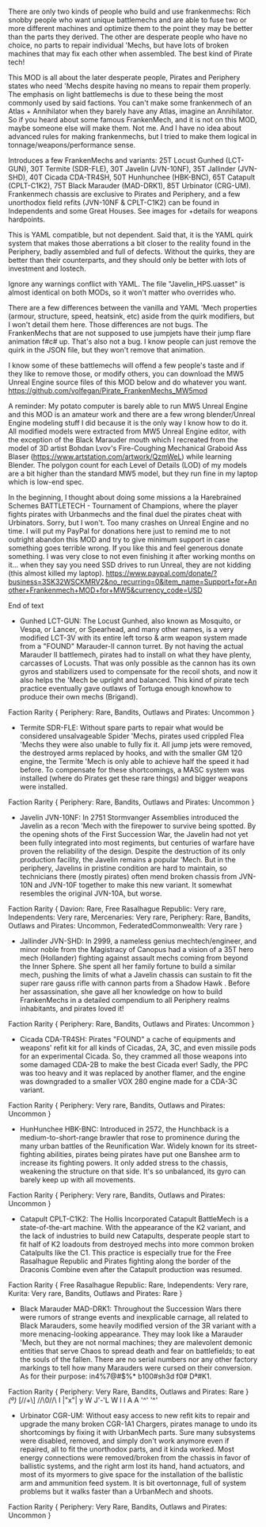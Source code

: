 There are only two kinds of people who build and use frankenmechs: Rich snobby people who want unique battlemechs and are able to fuse two or more different machines and optimize them to the point they may be better than the parts they derived. The other are desperate people who have no choice, no parts to repair individual 'Mechs, but have lots of broken machines that may fix each other when assembled. The best kind of Pirate tech!

This MOD is all about the later desperate people, Pirates and Periphery states who need 'Mechs despite having no means to repair them properly. The emphasis on light battlemechs is due to these being the most commonly used by said factions. You can't make some frankenmech of an Atlas + Annihilator when they barely have any Atlas, imagine an Annihilator. So if you heard about some famous FrankenMech, and it is not on this MOD, maybe someone else will make them. Not me. And I have no idea about advanced rules for making frankenmechs, but I tried to make them logical in tonnage/weapons/performance sense.

Introduces a few FrankenMechs and variants: 25T Locust Gunhed (LCT-GUN), 30T Termite (SDR-FLE), 30T Javelin (JVN-10NF), 35T Jallinder (JVN-SHD), 40T Cicada CDA-TR4SH,  50T Hunhunchee (HBK-BNC), 65T Catapult (CPLT-C1K2), 75T Black Marauder (MAD-DRK1), 85T Urbinator (CRG-UM). Frankenmech chassis are exclusive to Pirates and Periphery, and a few unorthodox field refits (JVN-10NF & CPLT-C1K2) can be found in Independents and some Great Houses. See images for +details for weapons hardpoints.

This is YAML compatible, but not dependent. Said that, it is the YAML quirk system that makes those aberrations a bit closer to the reality found in the Periphery, badly assembled and full of defects. Without the quirks, they are better than their counterparts, and they should only be better with lots of investment and lostech.

Ignore any warnings conflict with YAML.  The file "Javelin_HPS.uasset" is almost identical on both MODs, so it won't matter who overrides who.

There are a few differences between the vanilla and YAML 'Mech properties (armour, structure, speed, heatsink, etc) aside from the quirk modifiers, but I won't detail them here. Those differences are not bugs. The FrankenMechs that are not supposed to use jumpjets have their jump flare animation f#c# up. That's also not a bug. I know people can just remove the quirk in the JSON file, but they won't remove that animation.

I know some of these battlemechs will offend a few people's taste and if they like to remove those, or modify others, you can download the MW5 Unreal Engine source files of this MOD below and do whatever you want.
https://github.com/volfegan/Pirate_FrankenMechs_MW5mod

A reminder: My potato computer is barely able to run MW5 Unreal Engine and this MOD is an amateur work and there are a few wrong blender/Unreal Engine modeling stuff I did because it is the only way I know how to do it. All modified models were extracted from MW5 Unreal Engine editor, with the exception of the Black Marauder mouth which I recreated from the model of 3D artist Bohdan Lvov's Fire-Coughing Mechanical Graboid Ass Blaser (https://www.artstation.com/artwork/QzmWeL) while learning Blender. The polygon count for each Level of Details (LOD) of my models are a bit higher than the standard MW5 model, but they run fine in my laptop which is low-end spec.

In the beginning, I thought about doing some missions a la Harebrained Schemes BATTLETECH - Tournament of Champions, where the player fights pirates with Urbanmechs and the final duel the pirates cheat with Urbinators. Sorry, but I won't. Too many crashes on Unreal Engine and no time. I will put my PayPal for donations here just to remind me to not outright abandon this MOD and try to give minimum support in case something goes terrible wrong. If you like this and feel generous donate something. I was very close to not even finishing it after working months on it... when they say you need SSD drives to run Unreal, they are not kidding (this almost killed my laptop).
https://www.paypal.com/donate/?business=3SK32WSCKMRV2&no_recurring=0&item_name=Support+for+Another+Frankenmech+MOD+for+MW5&currency_code=USD

End of text

- Gunhed LCT-GUN:
The Locust Gunhed, also known as Mosquito, or Vespa, or Lancer, or Spearhead, and many other names, is a very modified LCT-3V with its entire left torso & arm weapon system made from a "FOUND" Marauder-II cannon turret. By not having the actual Marauder II battlemech, pirates had to install on what they have plenty, carcasses of Locusts. That was only possible as the cannon has its own gyros and stabilizers used to compensate for the recoil shots, and now it also helps the 'Mech be upright and balanced. This kind of pirate tech practice eventually gave outlaws of Tortuga enough knowhow to produce their own mechs (Brigand).

Faction Rarity  {
    Periphery: Rare,
    Bandits, Outlaws and Pirates: Uncommon
}


- Termite SDR-FLE:
Without spare parts to repair what would be considered unsalvageable Spider 'Mechs, pirates used crippled Flea 'Mechs they were also unable to fully fix it. All jump jets were removed, the destroyed arms replaced by hooks, and with the smaller GM 120 engine, the Termite 'Mech is only able to achieve half the speed it had before. To compensate for these shortcomings, a MASC system was installed (where do Pirates get these rare things) and bigger weapons were installed.

Faction Rarity  {
    Periphery: Rare,
    Bandits, Outlaws and Pirates: Uncommon
}


- Javelin JVN-10NF: 
In 2751 Stormvanger Assemblies introduced the Javelin as a recon ’Mech with the firepower to survive being spotted. By the opening shots of the First Succession War, the Javelin had not yet been fully integrated into most regiments, but centuries of warfare have proven the reliability of the design. Despite the destruction of its only production facility, the Javelin remains a popular ’Mech. But in the periphery, Javelins in pristine condition are hard to maintain, so technicians there (mostly pirates) often mend broken chassis from JVN-10N and JVN-10F together to make this new variant. It somewhat resembles the original JVN-10A, but worse.

Faction Rarity  {
    Davion: Rare,
    Free Rasalhague Republic: Very rare,
    Independents: Very rare,
    Mercenaries: Very rare,
    Periphery: Rare,
    Bandits, Outlaws and Pirates: Uncommon,
    FederatedCommonwealth: Very rare
}


- Jallinder JVN-SHD: 
In 2999, a nameless genius mechtech/engineer, and minor noble from the Magistracy of Canopus had a vision of a 35T hero mech (Hollander) fighting against assault mechs coming from beyond the Inner Sphere. She spent all her family fortune to build a similar mech, pushing the limits of what a Javelin chassis can sustain to fit the super rare gauss rifle with cannon parts from a Shadow Hawk . Before her assassination, she gave all her knowledge on how to build FrankenMechs in a detailed compendium to all Periphery realms inhabitants, and pirates loved it!

Faction Rarity  {
    Periphery: Rare,
    Bandits, Outlaws and Pirates: Uncommon
}


- Cicada CDA-TR4SH:
Pirates "FOUND" a cache of equipments and weapons' refit kit for all kinds of Cicadas, 2A, 3C, and even missile pods for an experimental Cicada. So, they crammed all those weapons into some damaged CDA-2B to make the best Cicada ever! Sadly, the PPC was too heavy and it was replaced by another flamer, and the engine was downgraded to a smaller VOX 280 engine made for a CDA-3C variant.

Faction Rarity  {
    Periphery: Very rare,
    Bandits, Outlaws and Pirates: Uncommon
}


- HunHunchee HBK-BNC: 
Introduced in 2572, the Hunchback is a medium-to-short-range brawler that rose to prominence during the many urban battles of the Reunification War. Widely known for its street-fighting abilities, pirates being pirates have put one Banshee arm to increase its fighting powers. It only added stress to the chassis, weakening the structure on that side. It's so unbalanced, its gyro can barely keep up with all movements. 

Faction Rarity  {
    Periphery: Very rare,
    Bandits, Outlaws and Pirates: Uncommon
}


- Catapult CPLT-C1K2: 
The Hollis Incorporated Catapult BattleMech is a state-of-the-art machine. With the appearance of the K2 variant, and the lack of industries to build new Catapults, desperate people start to fit half of K2 loadouts from destroyed mechs into more common broken Catalpults like the C1. This practice is especially true for the Free Rasalhague Republic and Pirates fighting along the border of the Draconis Combine even after the Catapult production was resumed.

Faction Rarity  {
    Free Rasalhague Republic: Rare,
    Independents: Very rare,
    Kurita: Very rare,
    Bandits, Outlaws and Pirates: Rare
}


- Black Marauder MAD-DRK1: 
Throughout the Succession Wars there were rumors of strange events and inexplicable carnage, all related to Black Marauders, some heavily modified version of the 3R variant with a more menacing-looking appearance. They may look like a Marauder 'Mech, but they are not normal machines; they are malevolent demonic entities that serve Chaos to spread death and fear on battlefields; to eat the souls of the fallen. There are no serial numbers nor any other factory markings to tell how many Marauders were cursed on their conversion. As for their purpose: in4%7@#$%* b100#sh3d f0# Dª#K1.

Faction Rarity  {
    Periphery: Very Rare,
    Bandits, Outlaws and Pirates: Rare
}
            _(º)_
           [//+\\]
          //\\0//\\
          I |"x"| y
          W J'-'L W
            I   I
            A   A
           '^' '^'

- Urbinator CGR-UM:
Without easy access to new refit kits to repair and upgrade the many broken CGR-1A1 Chargers, pirates manage to undo its shortcomings by fixing it with UrbanMech parts. Sure many subsystems were disabled, removed, and simply don't work anymore even if repaired, all to fit the unorthodox parts, and it kinda worked. Most energy connections were removed/broken from the chassis in favor of ballistic systems, and the right arm lost its hand, hand actuators, and most of its myormers to give space for the installation of the ballistic arm and ammunition feed system. It is bit overtonnage, full of system problems but it walks faster than a UrbanMech and shoots.

Faction Rarity  {
    Periphery: Very Rare,
    Bandits, Outlaws and Pirates: Uncommon
}